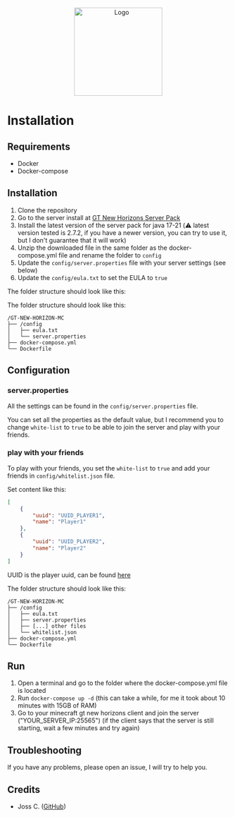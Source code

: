 <div align="center" style="margin-top: 20px;">
  <img src="https://www.gtnewhorizons.com/images/big_gnd.webp" alt="Logo" width="auto" height="200">
</div>

# Installation

## Requirements

- Docker
- Docker-compose

## Installation

1. Clone the repository
2. Go to the server install at [GT New Horizons Server Pack](https://downloads.gtnewhorizons.com/ServerPacks/)
3. Install the latest version of the server pack for java 17-21 (⚠️ latest version tested is 2.7.2, if you have a newer version, you can try to use it, but I don't guarantee that it will work)
4. Unzip the downloaded file in the same folder as the docker-compose.yml file and rename the folder to `config`
5. Update the `config/server.properties` file with your server settings (see below)
6. Update the `config/eula.txt` to set the EULA to `true`

The folder structure should look like this:

The folder structure should look like this:

```
/GT-NEW-HORIZON-MC
├── /config
│   ├── eula.txt
│   └── server.properties
├── docker-compose.yml
└── Dockerfile
```

## Configuration

### server.properties

All the settings can be found in the `config/server.properties` file.

You can set all the properties as the default value, but I recommend you to change `white-list` to `true` to be able to join the server and play with your friends.

### play with your friends

To play with your friends, you set the `white-list` to `true` and add your friends in `config/whitelist.json` file.

Set content like this:

```json
[
    {
        "uuid": "UUID_PLAYER1",
        "name": "Player1"
    },
    {
        "uuid": "UUID_PLAYER2",
        "name": "Player2"
    }
]
```

UUID is the player uuid, can be found [here](https://mcuuid.net/)

The folder structure should look like this:

```
/GT-NEW-HORIZON-MC
├── /config
│   ├── eula.txt
│   ├── server.properties
│   ├── [...] other files
│   └── whitelist.json
├── docker-compose.yml
└── Dockerfile
```

## Run

1. Open a terminal and go to the folder where the docker-compose.yml file is located
2. Run `docker-compose up -d` (this can take a while, for me it took about 10 minutes with 15GB of RAM)
3. Go to your minecraft gt new horizons client and join the server ("YOUR_SERVER_IP:25565") (if the client says that the server is still starting, wait a few minutes and try again)

## Troubleshooting

If you have any problems, please open an issue, I will try to help you.

## Credits

- Joss C. ([GitHub](https://github.com/nexus9111))